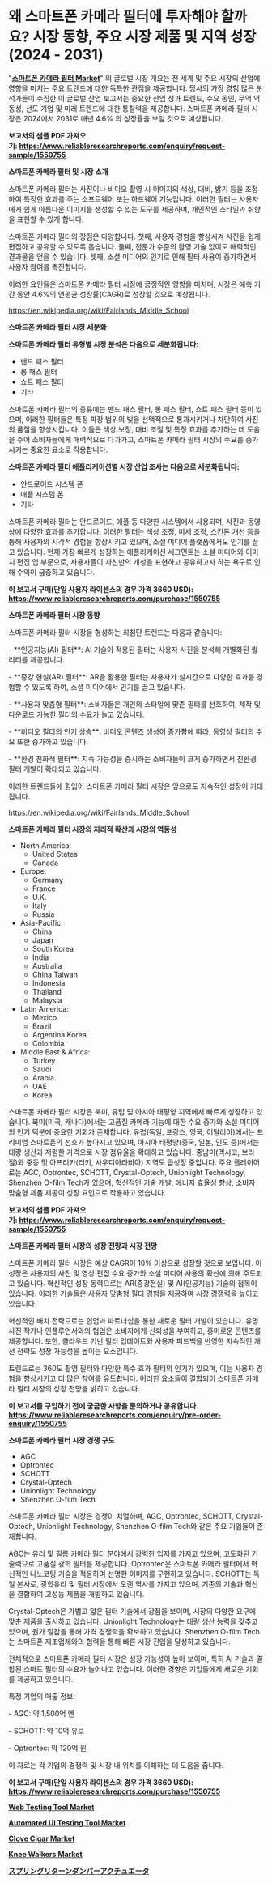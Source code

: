 <p><h1>왜 스마트폰 카메라 필터에 투자해야 할까요? 시장 동향, 주요 시장 제품 및 지역 성장 (2024 - 2031)</h1></p><p>"<strong><a href="https://www.reliableresearchreports.com/global-smartphone-camera-filters-market-r1550755">스마트폰 카메라 필터 Market</a></strong>" 의 글로벌 시장 개요는 전 세계 및 주요 시장의 산업에 영향을 미치는 주요 트렌드에 대한 독특한 관점을 제공합니다. 당사의 가장 경험 많은 분석가들이 수집한 이 글로벌 산업 보고서는 중요한 산업 성과 트렌드, 수요 동인, 무역 역동성, 선도 기업 및 미래 트렌드에 대한 통찰력을 제공합니다. 스마트폰 카메라 필터 시장은 2024에서 2031로 매년 4.6% 의 성장률을 보일 것으로 예상됩니다.</p>
<p><strong>보고서의 샘플 PDF 가져오기:&nbsp;<a href="https://www.reliableresearchreports.com/enquiry/request-sample/1550755">https://www.reliableresearchreports.com/enquiry/request-sample/1550755</a></strong></p>
<p><strong>스마트폰 카메라 필터 및 시장 소개</strong></p>
<p><p>스마트폰 카메라 필터는 사진이나 비디오 촬영 시 이미지의 색상, 대비, 밝기 등을 조정하여 특정한 효과를 주는 소프트웨어 또는 하드웨어 기능입니다. 이러한 필터는 사용자에게 쉽게 아름다운 이미지를 생성할 수 있는 도구를 제공하며, 개인적인 스타일과 취향을 표현할 수 있게 합니다.</p><p>스마트폰 카메라 필터의 장점은 다양합니다. 첫째, 사용자 경험을 향상시켜 사진을 쉽게 편집하고 공유할 수 있도록 돕습니다. 둘째, 전문가 수준의 촬영 기술 없이도 매력적인 결과물을 얻을 수 있습니다. 셋째, 소셜 미디어의 인기로 인해 필터 사용이 증가하면서 사용자 참여를 촉진합니다.</p><p>이러한 요인들은 스마트폰 카메라 필터 시장에 긍정적인 영향을 미치며, 시장은 예측 기간 동안 4.6%의 연평균 성장률(CAGR)로 성장할 것으로 예상됩니다.</p></p>
<p><a href="https://en.wikipedia.org/wiki/Fairlands_Middle_School">https://en.wikipedia.org/wiki/Fairlands_Middle_School</a></p>
<p><strong>스마트폰 카메라 필터 시장 세분화</strong></p>
<p><strong>스마트폰 카메라 필터 유형별 시장 분석은 다음으로 세분화됩니다:</strong></p>
<p><ul><li>밴드 패스 필터</li><li>롱 패스 필터</li><li>쇼트 패스 필터</li><li>기타</li></ul></p>
<p><p>스마트폰 카메라 필터의 종류에는 밴드 패스 필터, 롱 패스 필터, 쇼트 패스 필터 등이 있으며, 이러한 필터들은 특정 파장 범위의 빛을 선택적으로 통과시키거나 차단하여 사진의 품질을 향상시킵니다. 이들은 색상 보정, 대비 조절 및 특정 효과를 추가하는 데 도움을 주어 소비자들에게 매력적으로 다가가고, 스마트폰 카메라 필터 시장의 수요를 증가시키는 중요한 요소로 작용합니다.</p></p>
<p><strong>스마트폰 카메라 필터 애플리케이션별 시장 산업 조사는 다음으로 세분화됩니다:</strong></p>
<p><ul><li>안드로이드 시스템 폰</li><li>애플 시스템 폰</li><li>기타</li></ul></p>
<p><p>스마트폰 카메라 필터는 안드로이드, 애플 등 다양한 시스템에서 사용되며, 사진과 동영상에 다양한 효과를 추가합니다. 이러한 필터는 색상 조정, 미세 조정, 스킨톤 개선 등을 통해 사용자의 시각적 경험을 향상시키고 있으며, 소셜 미디어 플랫폼에서도 인기를 끌고 있습니다. 현재 가장 빠르게 성장하는 애플리케이션 세그먼트는 소셜 미디어와 이미지 편집 앱 부문으로, 사용자들이 자신만의 개성을 표현하고 공유하고자 하는 욕구로 인해 수익이 급증하고 있습니다.</p></p>
<p><strong>이 보고서 구매(단일 사용자 라이센스의 경우 가격 3660 USD): <a href="https://www.reliableresearchreports.com/purchase/1550755">https://www.reliableresearchreports.com/purchase/1550755</a></strong></p>
<p><strong>스마트폰 카메라 필터 시장 동향</strong></p>
<p><p>스마트폰 카메라 필터 시장을 형성하는 최첨단 트렌드는 다음과 같습니다:</p><p>- **인공지능(AI) 필터**: AI 기술이 적용된 필터는 사용자 사진을 분석해 개별화된 퀄리티를 제공합니다.</p><p>- **증강 현실(AR) 필터**: AR을 활용한 필터는 사용자가 실시간으로 다양한 효과를 경험할 수 있도록 하여, 소셜 미디어에서 인기를 끌고 있습니다.</p><p>- **사용자 맞춤형 필터**: 소비자들은 개인의 스타일에 맞춘 필터를 선호하여, 제작 및 다운로드 가능한 필터의 수요가 늘고 있습니다.</p><p>- **비디오 필터의 인기 상승**: 비디오 콘텐츠 생성이 증가함에 따라, 동영상 필터의 수요 또한 증가하고 있습니다.</p><p>- **환경 친화적 필터**: 지속 가능성을 중시하는 소비자들이 크게 증가하면서 친환경 필터 개발이 확대되고 있습니다.</p><p>이러한 트렌드들에 힘입어 스마트폰 카메라 필터 시장은 앞으로도 지속적인 성장이 기대됩니다.</p></p>
<p>https://en.wikipedia.org/wiki/Fairlands_Middle_School</p>
<p><strong>스마트폰 카메라 필터 시장의 지리적 확산과 시장의 역동성</strong></p>
<p><ul>
    <li>
        North America:
        <ul>
            <li>United States</li>
            <li>Canada</li>
        </ul>
    </li>
    <li>
        Europe:
        <ul>
            <li>Germany</li>
            <li>France</li>
            <li>U.K.</li>
            <li>Italy</li>
            <li>Russia</li>
        </ul>
    </li>
    <li>
        Asia-Pacific:
        <ul>
            <li>China</li>
            <li>Japan</li>
            <li>South Korea</li>
            <li>India</li>
            <li>Australia</li>
            <li>China Taiwan</li>
            <li>Indonesia</li>
            <li>Thailand</li>
            <li>Malaysia</li>
        </ul>
    </li>
    <li>
        Latin America:
        <ul>
            <li>Mexico</li>
            <li>Brazil</li>
            <li>Argentina Korea</li>
            <li>Colombia</li>
        </ul>
    </li>
    <li>
        Middle East & Africa:
        <ul>
            <li>Turkey</li>
            <li>Saudi</li>
            <li>Arabia</li>
            <li>UAE</li>
            <li>Korea</li>
        </ul>
    </li>
    </ul></p>
<p><p>스마트폰 카메라 필터 시장은 북미, 유럽 및 아시아 태평양 지역에서 빠르게 성장하고 있습니다. 북미(미국, 캐나다)에서는 고품질 카메라 기능에 대한 수요 증가와 소셜 미디어의 인기 덕분에 중요한 기회가 존재합니다. 유럽(독일, 프랑스, 영국, 이탈리아)에서는 프리미엄 스마트폰의 선호가 높아지고 있으며, 아시아 태평양(중국, 일본, 인도 등)에서는 대량 생산과 저렴한 가격으로 시장 점유율을 확대하고 있습니다. 중남미(멕시코, 브라질)와 중동 및 아프리카(터키, 사우디아라비아) 지역도 급성장 중입니다. 주요 플레이어로는 AGC, Optrontec, SCHOTT, Crystal-Optech, Unionlight Technology, Shenzhen O-film Tech가 있으며, 혁신적인 기술 개발, 에너지 효율성 향상, 소비자 맞춤형 제품 제공이 성장 요인으로 작용하고 있습니다.</p></p>
<p><strong>보고서의 샘플 PDF 가져오기:&nbsp;<a href="https://www.reliableresearchreports.com/enquiry/request-sample/1550755">https://www.reliableresearchreports.com/enquiry/request-sample/1550755</a></strong></p>
<p><strong>스마트폰 카메라 필터 시장의 성장 전망과 시장 전망</strong></p>
<p><p>스마트폰 카메라 필터 시장은 예상 CAGR이 10% 이상으로 성장할 것으로 보입니다. 이 성장은 사용자의 사진 및 영상 편집 수요 증가와 소셜 미디어 사용의 확산에 의해 주도되고 있습니다. 혁신적인 성장 동력으로는 AR(증강현실) 및 AI(인공지능) 기술의 접목이 있습니다. 이러한 기술들은 사용자 맞춤형 필터 경험을 제공하여 시장 경쟁력을 높이고 있습니다.</p><p>혁신적인 배치 전략으로는 협업과 파트너십을 통한 새로운 필터 개발이 있습니다. 유명 사진 작가나 인플루언서와의 협업은 소비자에게 신뢰성을 부여하고, 흥미로운 콘텐츠를 제공합니다. 또한, 클라우드 기반 필터 업데이트와 사용자 피드백을 반영한 지속적인 개선 전략도 성장 가능성을 높이는 요소입니다.</p><p>트렌드로는 360도 촬영 필터와 다양한 특수 효과 필터의 인기가 있으며, 이는 사용자 경험을 향상시키고 더 많은 참여를 유도합니다. 이러한 요소들이 결합되어 스마트폰 카메라 필터 시장의 성장 전망을 밝히고 있습니다.</p></p>
<p><strong>이 보고서를 구입하기 전에 궁금한 사항을 문의하거나 공유합니다. <a href="https://www.reliableresearchreports.com/enquiry/pre-order-enquiry/1550755">https://www.reliableresearchreports.com/enquiry/pre-order-enquiry/1550755</a></strong></p>
<p><strong>스마트폰 카메라 필터 시장 경쟁 구도</strong></p>
<p><ul><li>AGC</li><li>Optrontec</li><li>SCHOTT</li><li>Crystal-Optech</li><li>Unionlight Technology</li><li>Shenzhen O-film Tech</li></ul></p>
<p><p>스마트폰 카메라 필터 시장은 경쟁이 치열하며, AGC, Optrontec, SCHOTT, Crystal-Optech, Unionlight Technology, Shenzhen O-film Tech와 같은 주요 기업들이 존재합니다.</p><p>AGC는 유리 및 필름 카메라 필터 분야에서 강력한 입지를 가지고 있으며, 고도화된 기술력으로 고품질 광학 필터를 제공합니다. Optrontec은 스마트폰 카메라 필터에서 혁신적인 나노코팅 기술을 적용하여 선명한 이미지를 구현하고 있습니다. SCHOTT는 독일 본사로, 광학유리 및 필터 시장에서 오랜 역사를 가지고 있으며, 기존의 기술과 혁신을 결합하여 고성능 제품을 개발하고 있습니다.</p><p>Crystal-Optech은 가볍고 얇은 필터 기술에서 강점을 보이며, 시장의 다양한 요구에 맞춘 제품을 출시하고 있습니다. Unionlight Technology는 대량 생산 능력을 갖추고 있으며, 원가 절감을 통해 가격 경쟁력을 확보하고 있습니다. Shenzhen O-film Tech는 스마트폰 제조업체와의 협력을 통해 빠른 시장 진입을 달성하고 있습니다.</p><p>전체적으로 스마트폰 카메라 필터 시장은 성장 가능성이 높아 보이며, 특히 AI 기술과 결합된 스마트 필터의 수요가 늘어나고 있습니다. 이러한 경향은 기업들에게 새로운 기회를 제공하고 있습니다.</p><p>특정 기업의 매출 정보:</p><p>- AGC: 약 1,500억 엔</p><p>- SCHOTT: 약 10억 유로</p><p>- Optrontec: 약 120억 원</p><p>이 자료는 각 기업의 경쟁력 및 시장 내 위치를 이해하는 데 도움을 줍니다.</p></p>
<p><strong>이 보고서 구매(단일 사용자 라이센스의 경우 가격 3660 USD): <a href="https://www.reliableresearchreports.com/purchase/1550755">https://www.reliableresearchreports.com/purchase/1550755</a></strong></p>
<p><strong><p><a href="https://www.linkedin.com/pulse/web-testing-tool-market-size-share-competitive-landscape-lpfce?trackingId=3ofIvVg3QBej7RB7ImI7%2FA%3D%3D">Web Testing Tool Market</a></p><p><a href="https://www.linkedin.com/pulse/automated-ui-testing-tool-market-share-size-trends-industry-0cwuf?trackingId=dJimUMSoT%2Fi25oNO8ljGcA%3D%3D">Automated UI Testing Tool Market</a></p><p><a href="https://issuu.com/reportprime-2/docs/clove-cigar-market-size-2030.pptx_809342f58c09e3">Clove Cigar Market</a></p><p><a href="https://github.com/WillowBruen/Market-Research-Report-List-1/blob/main/knee-walkers-market.md">Knee Walkers Market</a></p><p><a href="https://medium.com/@henriettemills1/spring-return-damper-actuators-market-%E3%81%AE%E3%82%B0%E3%83%AD%E3%83%BC%E3%83%90%E3%83%AB%E5%B8%82%E5%A0%B4%E6%A6%82%E8%A6%81%E3%81%AF-%E4%B8%96%E7%95%8C%E3%81%8A%E3%82%88%E3%81%B3%E4%B8%BB%E8%A6%81%E5%B8%82%E5%A0%B4%E3%81%AB%E3%81%8A%E3%81%91%E3%82%8B%E6%A5%AD%E7%95%8C%E3%81%AB%E5%BD%B1%E9%9F%BF%E3%82%92%E4%B8%8E%E3%81%88%E3%82%8B%E4%B8%BB%E8%A6%81%E3%81%AA%E3%83%88%E3%83%AC%E3%83%B3%E3%83%89%E3%81%AB%E3%81%A4%E3%81%84%E3%81%A6-%E7%8B%AC%E8%87%AA%E3%81%AE%E8%A6%96%E7%82%B9%E3%82%92%E6%8F%90%E4%BE%9B%E3%81%97%E3%81%BE%E3%81%99-2be3ea393157?postPublishedType=initial">スプリングリターンダンパーアクチュエータ</a></p></strong></p>
<p></p>